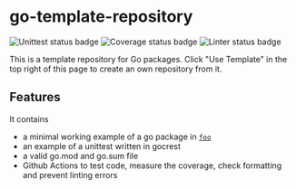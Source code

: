 # go-template-repository
![Unittest status badge](https://github.com/hochfrequenz/go-template-repository/workflows/Unittests/badge.svg)
![Coverage status badge](https://github.com/hochfrequenz/go-template-repository/workflows/coverage/badge.svg)
![Linter status badge](https://github.com/hochfrequenz/go-template-repository/workflows/golangci-lint/badge.svg)

This is a template repository for Go packages.
Click "Use Template" in the top right of this page to create an own repository from it.

## Features
It contains 
* a minimal working example of a go package in [`foo`](/foo)
* an example of a unittest written in gocrest
* a valid go.mod and go.sum file
* Github Actions to test code, measure the coverage, check formatting and prevent linting errors
